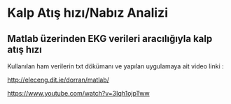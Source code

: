 # Kalp Atış hızı/Nabız Analizi

## Matlab üzerinden EKG verileri aracılığıyla kalp atış hızı 


Kullanılan ham verilerin txt dökümanı ve yapılan uygulamaya ait video linki :

http://eleceng.dit.ie/dorran/matlab/

https://www.youtube.com/watch?v=3Iqh1ojpTww

